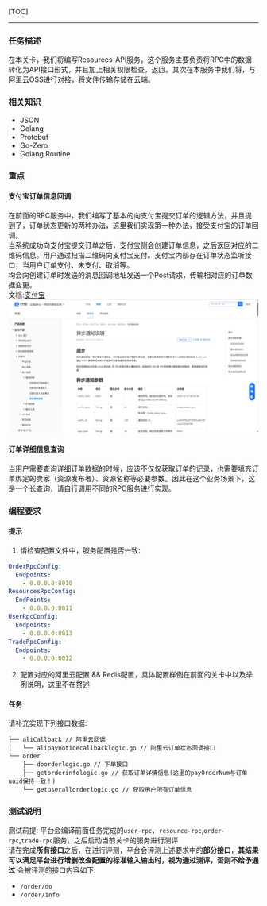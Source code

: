 [TOC]

---
### 任务描述
在本关卡，我们将编写Resources-API服务，这个服务主要负责将RPC中的数据转化为API接口形式，并且加上相关权限检查，返回。其次在本服务中我们将，与阿里云OSS进行对接，将文件传输存储在云端。
### 相关知识
- JSON
- Golang
- Protobuf
- Go-Zero
- Golang Routine

### 重点
#### 支付宝订单信息回调
在前面的RPC服务中，我们编写了基本的向支付宝提交订单的逻辑方法，并且提到了，订单状态更新的两种办法，这里我们实现第一种办法，接受支付宝的订单回调。<br>
当系统成功向支付宝提交订单之后，支付宝侧会创建订单信息，之后返回对应的二维码信息。用户通过扫描二维码向支付宝支付。支付宝内部存在订单状态监听接口，当用户订单支付、未支付、取消等。<br>
均会向创建订单时发送的消息回调地址发送一个Post请求，传输相对应的订单数据变更。<br>
文档:[支付宝](https://opendocs.alipay.com/open/194/103296)
![](alpay.png)

#### 订单详细信息查询
当用户需要查询详细订单数据的时候，应该不仅仅获取订单的记录，也需要填充订单绑定的卖家（资源发布者）、资源名称等必要参数。因此在这个业务场景下，这是一个长查询，请自行调用不同的RPC服务进行实现。
### 编程要求
#### 提示
1. 请检查配置文件中，服务配置是否一致:
```yaml
OrderRpcConfig:
  Endpoints:
    - 0.0.0.0:8010
ResourcesRpcConfig:
  EndPoints:
    - 0.0.0.0:8011
UserRpcConfig:
  Endpoints:
    - 0.0.0.0:8013
TradeRpcConfig:
  Endpoints:
    - 0.0.0.0:8012
```
2. 配置对应的阿里云配置 && Redis配置，具体配置样例在前面的关卡中以及举例说明，这里不在赘述
#### 任务
请补充实现下列接口数据:
```text
├── aliCallback // 阿里云回调
│   └── alipaynoticecallbacklogic.go // 阿里云订单状态回调接口
└── order
    ├── doorderlogic.go // 下单接口
    ├── getorderinfologic.go // 获取订单详情信息(这里的payOrderNum与订单uuid保持一致！)
    └── getuserallorderlogic.go // 获取用户所有订单信息
```

### 测试说明
测试前提: 平台会编译前面任务完成的`user-rpc`、`resource-rpc`,`order-rpc`,`trade-rpc`服务，之后启动当前关卡的服务进行测评<br>
请在完成**所有接口**之后，在进行评测，平台会评测上述要求中的**部分接口**，**其结果可以满足平台进行增删改查配置的标准输入输出时，视为通过测评，否则不给予通过**
会被评测的接口内容如下:
- `/order/do`
- `/order/info`